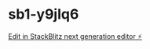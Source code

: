 # sb1-y9jlq6

[Edit in StackBlitz next generation editor ⚡️](https://stackblitz.com/~/github.com/pankajdev90/sb1-y9jlq6)